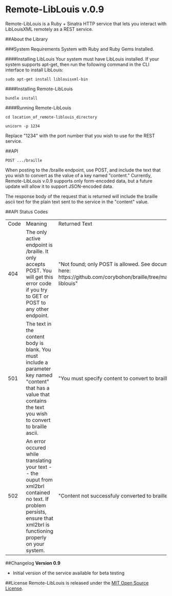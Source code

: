 Remote-LibLouis v.0.9
===
Remote-LibLouis is a Ruby + Sinatra HTTP service that lets you interact with LibLouisXML remotely as a REST service.

##About the Library 

###System Requirements
System with Ruby and Ruby Gems Installed. 

####Installing LibLouis
Your system must have LibLouis installed. If your system supports apt-get, then run the following command in the CLI interface to install LibLouis:

	sudo apt-get install liblouisxml-bin
	

####Installing Remote-LibLouis

    bundle install

####Running Remote-LibLouis 

    cd location_of_remote-liblouis_directory

    unicorn -p 1234

Replace "1234" with the port number that you wish to use for the REST service.

##API

    POST .../braille

When posting to the /braille endpoint, use POST, and include the text that you wish to convert as the value of a key named "content." Currently, Remote-LibLouis v.0.9 supports only form-encoded data, but a future update will allow it to support JSON-encoded data. 

The response body of the request that is returned will include the braille ascii text for the plain text sent to the service in the "content" value. 

##API Status Codes
<table>
<tr>
<td>
	Code
</td>
<td>
	Meaning
</td>
<td>
	Returned Text
</td>
</tr>
<tr>
<td>
	404
</td>
<td>
	The only active endpoint is /braille. It only accepts POST. You will get this error code if you try to GET or POST to any other endpoint.
</td>
<td>
	"Not found; only POST is allowed. See documentation here: https://github.com/corybohon/braille/tree/master/remote-liblouis"
</td>
</tr>
<tr>
<td>
	501
</td>
<td>
	The text in the content body is blank. You must include a parameter key named "content" that has a value that contains the text you wish to convert to braille ascii.
</td>
<td>
	"You must specify content to convert to braille."
</td>
</tr>
<tr>
<td>
	502
</td>
<td>
	An error occured while translating your text -- the ouput from xml2brl contained no text. If problem persists, ensure that xml2brl is functioning properly on your system.
</td>
<td>
	"Content not successfuly converted to braille." 
</td>
</tr>
</table>

##Changelog
**Version 0.9**

- Initial version of the service available for beta testing

##License
Remote-LibLouis is released under the [MIT Open Source License](http://opensource.org/licenses/MIT).
